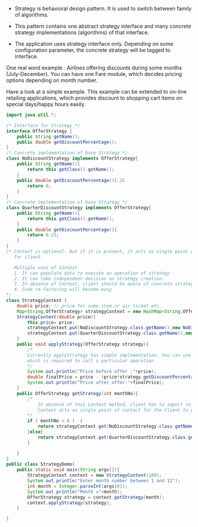 - Strategy is behavioral design pattern. It is used to switch between family of algorithms.

- This pattern contains one abstract strategy interface and many concrete strategy implementations (algorithms) of that interface.

- The application uses strategy interface only. Depending on some configuration parameter, the concrete strategy will be tagged to interface.

One real word example : Airlines offering discounts during some months (July-December). You can have one Fare module, which decides pricing options depending on month number.

Have a look at a simple example. This example can be extended to on-line retailing applications, which provides discount to shopping cart items on special days/happy hours easily.

```java
import java.util.*;

/* Interface for Strategy */
interface OfferStrategy {
    public String getName();
    public double getDiscountPercentage();
}
/* Concrete implementation of base Strategy */
class NoDiscountStrategy implements OfferStrategy{
    public String getName(){
        return this.getClass().getName();
    }
    public double getDiscountPercentage(){.25
        return 0;
    }
}
/* Concrete implementation of base Strategy */
class QuarterDiscountStrategy implements OfferStrategy{
    public String getName(){
        return this.getClass().getName();
    }
    public double getDiscountPercentage(){
        return 0.25;
    }
}
/* Context is optional. But if it is present, it acts as single point of contact
   for client. 

   Multiple uses of Context
   1. It can populate data to execute an operation of strategy
   2. It can take independent decision on Strategy creation. 
   3. In absence of Context, client should be aware of concrete strategies. Context acts a wrapper and hides internals
   4. Code re-factoring will become easy
*/
class StrategyContext {
    double price; // price for some item or air ticket etc.
    Map<String,OfferStrategy> strategyContext = new HashMap<String,OfferStrategy>();
    StrategyContext(double price){
        this.price= price;
        strategyContext.put(NoDiscountStrategy.class.getName(),new NoDiscountStrategy());
        strategyContext.put(QuarterDiscountStrategy.class.getName(),new QuarterDiscountStrategy());        
    }
    public void applyStrategy(OfferStrategy strategy){
        /* 
        Currently applyStrategy has simple implementation. You can use Context for populating some more information,
        which is required to call a particular operation            
        */
        System.out.println("Price before offer :"+price);
        double finalPrice = price - (price*strategy.getDiscountPercentage());
        System.out.println("Price after offer:"+finalPrice);
    }
    public OfferStrategy getStrategy(int monthNo){
        /*
            In absence of this Context method, client has to import relevant concrete Strategies everywhere.
            Context acts as single point of contact for the Client to get relevant Strategy
        */
        if ( monthNo < 6 )  {
            return strategyContext.get(NoDiscountStrategy.class.getName());
        }else{
            return strategyContext.get(QuarterDiscountStrategy.class.getName());
        }

    }
}
public class StrategyDemo{    
    public static void main(String args[]){
        StrategyContext context = new StrategyContext(100);
        System.out.println("Enter month number between 1 and 12");
        int month = Integer.parseInt(args[0]);
        System.out.println("Month ="+month);
        OfferStrategy strategy = context.getStrategy(month);
        context.applyStrategy(strategy);
    }

}
```

